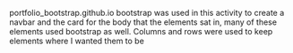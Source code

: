 portfolio_bootstrap.github.io
bootstrap was used in this activity to create a navbar and the card for the body that the elements sat in, many of these elements used bootstrap as well.  Columns and rows were used to keep elements where I wanted them to be 
